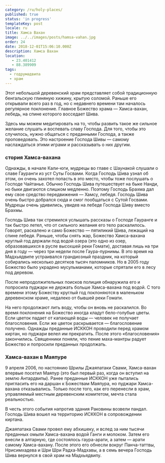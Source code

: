 ```yaml
---
category: /ru/holy-places/
published: true
status: 'in progress'
templateKey: post
locale: ru
title: Хамса Вахан
image: ../../images/posts/hamsa-vahan.jpg
order: 24
date: 2018-12-01T15:06:10.000Z
description: Хамса Вахан
location:
   - 23.401412
   - 88.389909
tags:
  - годрумадвипа
  - храм
---
```


Этот небольшой деревенский храм представляет собой традиционную бенгальскую глиняную хижину, крытую соломой. Раньше его открывали всего раз в год, но с недавнего времени там началось регулярное поклонение. Главное Божество храма — Хамса-вахан, лебедь, на спине которого восседает Шива.

Здесь мы можем медитировать на то, чтобы развить такое же сильное желание слушать и воспевать славу Господа. Для того, чтобы это случилось, нужно общаться с преданными Господа, а также проповедовать. Это настроение Господа Шивы — самому наслаждаться этими играми и рассказывать о них другим.

### стория Хамса-вахана
Однажды, в начале Кали-юги, мудрецы во главе с Шаунакой слушали о славе Гауранги из уст Суты Госвами. Когда Господь Шива узнал об этом, он очень захотел попасть в это место, чтобы тоже послушать о Господе Чайтанье. Обычно Господь Шива путешествует на быке Нанди, но быки двигаются слишком медленно. Поэтому Господь Брахма дал ему свое средство передвижения — Хамсу, лебедя. Господь Шива очень быстро добрался сюда и смог пообщаться с Сутой Госвами. Мудрецы очень удивились, увидев на лебеде Господа Шиву вместо Брахмы.

Господь Шива так стремился услышать рассказы о Господе Гауранге и так быстро летел, что от сильного желания его тело раскалилось. Говорят, раскалено и само Божество — пятиликий Шива, лежащий на спине лебедя. Раньше, чтобы снять жар, Божество Хамса-вахана круглый год держали под водой озера (это одно из озер, образовавшихся в русле высохшей реки Гомати), доставая лишь на три дня в году — через три недели после Гаура-пурнимы. В это время на Мадхьядвипе устраивался грандиозный праздник, на который собирались несколько десятков тысяч паломников. Но в 2005 году Божество было украдено мусульманами, которые спрятали его в лесу под деревом.

После непродолжительных поисков полиция обнаружила его и попросила пуджари не держать больше Хамса-вахана под водой. С того времени этому Божеству круглый год поклоняются в маленьком деревенском храме, недалеко от бывшей реки Гомати.

На него продолжают лить воду, чтобы он вновь не раскалился. Во время поклонения на Божество иногда кладут бело-голубые цветы. Если цветок падает от капающей воды — человек не получает благословения. Если же цветок раскрывается — благословение получено. Однажды преданные ИСККОН проводили перед храмом киртан, но пуджари велел им прекратить. После этого «благословения» закончились. Священники поняли, что пение маха-мантры радует Божество и попросили преданных продолжать.

### Хамса-вахан в Маяпуре

9 апреля 2006, по настоянию Шрилы Джаяпатаки Свами, Хамса-вахан впервые посетил Маяпур (это был первый раз, когда он вступил на землю Антардвипы). Ранее преданные ИСККОН уже пытались пригласить его на даршан к Божествам Маяпура, но пуджари Хамса-вахана отказывались. Только после того, как его перенесли в храм, управляемый местным деревенским комитетом, мечта стала реальностью.

В честь этого события напротив здания Раковины возвели пандал. Господь Шива вошел на территорию ИСККОН в сопровождении киртана.

Джаяпатака Свами провел ему абхишеку, и вслед за ним тысячи преданных омыли Хамса-вахана водой Ганги и молоком. Затем его внесли в алтарную, где состоялось гаура-арати, а затем — арати самому Хамса-вахану. После этого его обнесли вокруг Панча-таттвы, Нрисимхадева и Шри Шри Радха-Мадхавы, а в семь вечера Господь Шива вернулся в свой храм на Мадхьядвипу.

<tbd locale="ru" url="mailto:haribol@mayapur.live"></tbd>
